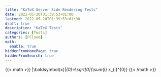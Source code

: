```yaml
---
title: "KaTeX Server Side Rendering Tests"
date: 2022-05-20T01:39:53+01:00
lastmod: 2022-05-20T01:39:53+01:00
draft: true
description: "KaTeX Tests"
categories: [Tests]
authors: [PCloud]
math:
  enable: true
hiddenFromHomePage: true
hiddenFromSearch: true
---
```


{{< math >}}
\|\boldsymbol{x}\|_{0}=\sqrt[0]{\sum_{i} x_{i}^{0}}
{{< /math >}}
